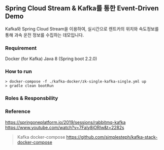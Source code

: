 ## Spring Cloud Stream & Kafka를 통한 Event-Driven Demo

Kafka와 Spring Cloud Stream을 이용하여, 실시간으로 렌트카의 위치와 속도정보를 통해 과속 운전 정보를 수집하는 데모입니다.  


### Requirement
Docker (for Kafka)
Java 8 (Spring boot 2.2.0)

### How to run
```
> docker-compose -f ./kafka-docker/zk-single-kafka-single.yml up
> gradle clean bootRun
```

### Roles & Responsbility

### Reference
https://springoneplatform.io/2019/sessions/rabbitmq-kafka
https://www.youtube.com/watch?v=7Faly8jORIw&t=2282s
 > Kafka docker-compose
 > https://github.com/simplesteph/kafka-stack-docker-compose

